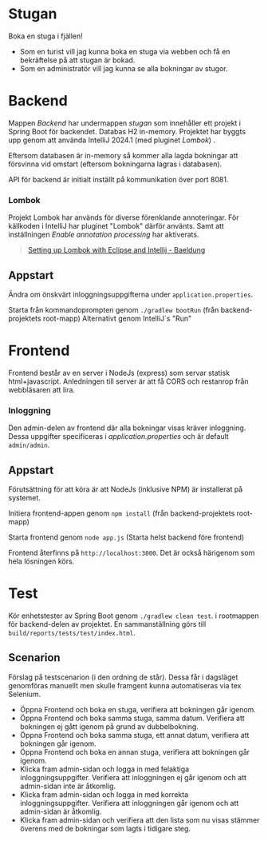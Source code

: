 # Stugan
Boka en stuga i fjällen!
- Som en turist vill jag kunna boka en stuga via webben och få en bekräftelse på att stugan är bokad.
- Som en administratör vill jag kunna se alla bokningar av stugor.

# Backend
Mappen _Backend_ har undermappen _stugan_ som innehåller ett projekt i Spring Boot för backendet. Databas H2 in-memory. Projektet har byggts upp genom att använda IntelliJ 2024.1 (med pluginet _Lombok_) .

Eftersom databasen är in-memory så kommer alla lagda bokningar att försvinna vid omstart (eftersom bokningarna lagras i databasen).

API för backend är initialt inställt på kommunikation över port 8081.

### Lombok

Projekt Lombok har används för diverse förenklande annoteringar. För källkoden i IntelliJ har pluginet "Lombok" därför använts. Samt att inställningen _Enable annotation processing_ har aktiverats.

> [Setting up Lombok with Eclipse and Intellij - Baeldung](https://www.baeldung.com/lombok-ide) 

## Appstart 
Ändra om önskvärt inloggningsuppgifterna under `application.properties`.

Starta från kommandoprompten genom `./gradlew bootRun` (från backend-projektets root-mapp)
Alternativt genom IntelliJ´s "Run" 

# Frontend

Frontend består av en server i NodeJs (express) som servar statisk html+javascript. Anledningen till server är att få CORS och restanrop från webbläsaren att lira.

### Inloggning

Den admin-delen av frontend där alla bokningar visas kräver inloggning. Dessa uppgifter specificeras i *application.properties* och är default `admin/admin`.

## Appstart

Förutsättning för att köra är att NodeJs (inklusive NPM) är installerat på systemet.

Initiera frontend-appen genom `npm install` (från backend-projektets root-mapp)

Starta frontend genom `node app.js` 
(Starta helst backend före frontend)

Frontend återfinns på `http://localhost:3000`. Det är också härigenom som hela lösningen körs.

# Test

Kör enhetstester av Spring Boot genom `./gradlew clean test`. i rootmappen för backend-delen av projektet. En sammanställning görs till `build/reports/tests/test/index.html`.

## Scenarion

Förslag på testscenarion (i den ordning de står). Dessa får i dagsläget genomföras manuellt men skulle framgent kunna automatiseras via tex Selenium.

- Öppna Frontend och boka en stuga, verifiera att bokningen går igenom.
- Öppna Frontend och boka samma stuga, samma datum. Verifiera att bokningen ej gått igenom på grund av dubbelbokning.
- Öppna Frontend och boka samma stuga,  ett annat datum, verifiera att bokningen går igenom.
- Öppna Frontend och boka en annan stuga, verifiera att bokningen går igenom.
- Klicka fram admin-sidan och logga in med felaktiga inloggningsuppgifter. Verifiera att inloggningen ej går igenom och att admin-sidan inte är åtkomlig.
- Klicka fram admin-sidan och logga in med korrekta inloggningsuppgifter. Verifiera att inloggningen går igenom och att admin-sidan är åtkomlig.
- Klicka fram admin-sidan och verifiera att den lista som nu visas stämmer överens med de bokningar som lagts i tidigare steg.
